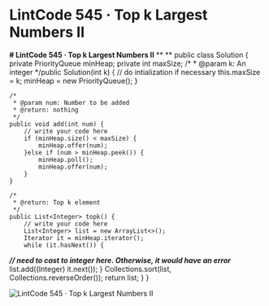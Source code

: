 # LintCode 545 · Top k Largest Numbers II

**# LintCode 545 · Top k Largest Numbers II**
**
**
public class Solution {
    private PriorityQueue<Integer> minHeap;
    private int maxSize;
    /*
    * @param k: An integer
    */public Solution(int k) {
        // do intialization if necessary
        this.maxSize = k;
        minHeap = new PriorityQueue<Integer>();
    }

    /*
     * @param num: Number to be added
     * @return: nothing
     */
    public void add(int num) {
        // write your code here
        if (minHeap.size() < maxSize) {
            minHeap.offer(num);
        }else if (num > minHeap.peek()) {
            minHeap.poll();
            minHeap.offer(num);
        }
    }

    /*
     * @return: Top k element
     */
    public List<Integer> topk() {
        // write your code here
        List<Integer> list = new ArrayList<>();
        Iterator it = minHeap.iterator();
        while (it.hasNext()) {
**_// need to cast to integer here. Otherwise, it would have an error_**
            list.add((Integer) it.next());
        }
        Collections.sort(list, Collections.reverseOrder());
        return list;
    }
}

![LintCode 545 · Top k Largest Numbers II](images/LintCode%20545%20·%20Top%20k%20Largest%20Numbers%20II.png)

